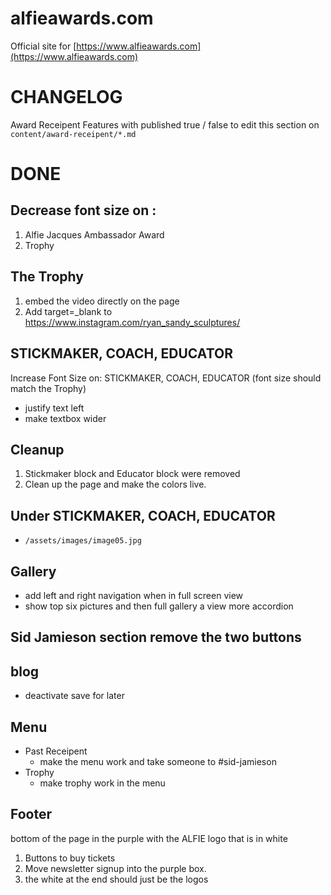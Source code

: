 # alfieawards.com

Official site for [https://www.alfieawards.com](https://www.alfieawards.com)


# CHANGELOG

Award Receipent Features with published true / false
to edit this section on `content/award-receipent/*.md`


# DONE
## Decrease font size on : 
1. Alfie Jacques Ambassador Award 
2. Trophy


## The Trophy
1. embed the video directly on the page
2.  Add target=_blank to https://www.instagram.com/ryan_sandy_sculptures/


## STICKMAKER, COACH, EDUCATOR 
Increase Font Size on: STICKMAKER, COACH, EDUCATOR (font size should match the Trophy)
- justify text left
- make textbox wider

## Cleanup
1. Stickmaker block and Educator block were removed
2. Clean up the page and make the colors live.

## Under STICKMAKER, COACH, EDUCATOR 
- ```/assets/images/image05.jpg```


## Gallery
- add left and right navigation when in full screen view
- show top six pictures and then full gallery a view more accordion

## Sid Jamieson section remove the two buttons

## blog
- deactivate save for later

## Menu
- Past Receipent
    - make the menu work and take someone to #sid-jamieson
- Trophy
    - make trophy work in the menu

## Footer
bottom of the page
in the purple with the ALFIE logo that is in white
1. Buttons to buy tickets
2. Move newsletter signup into the purple box.
3. the white at the end should just be the logos

